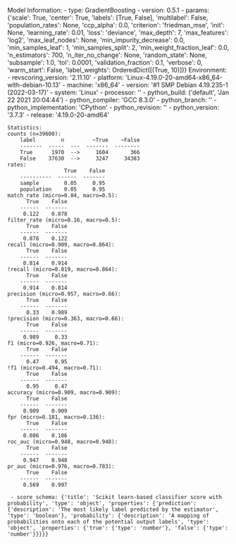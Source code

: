 Model Information:
	 - type: GradientBoosting
	 - version: 0.5.1
	 - params: {'scale': True, 'center': True, 'labels': [True, False], 'multilabel': False, 'population_rates': None, 'ccp_alpha': 0.0, 'criterion': 'friedman_mse', 'init': None, 'learning_rate': 0.01, 'loss': 'deviance', 'max_depth': 7, 'max_features': 'log2', 'max_leaf_nodes': None, 'min_impurity_decrease': 0.0, 'min_samples_leaf': 1, 'min_samples_split': 2, 'min_weight_fraction_leaf': 0.0, 'n_estimators': 700, 'n_iter_no_change': None, 'random_state': None, 'subsample': 1.0, 'tol': 0.0001, 'validation_fraction': 0.1, 'verbose': 0, 'warm_start': False, 'label_weights': OrderedDict([(True, 10)])}
	Environment:
	 - revscoring_version: '2.11.10'
	 - platform: 'Linux-4.19.0-20-amd64-x86_64-with-debian-10.13'
	 - machine: 'x86_64'
	 - version: '#1 SMP Debian 4.19.235-1 (2022-03-17)'
	 - system: 'Linux'
	 - processor: ''
	 - python_build: ('default', 'Jan 22 2021 20:04:44')
	 - python_compiler: 'GCC 8.3.0'
	 - python_branch: ''
	 - python_implementation: 'CPython'
	 - python_revision: ''
	 - python_version: '3.7.3'
	 - release: '4.19.0-20-amd64'
	
	Statistics:
	counts (n=39600):
		label        n         ~True    ~False
		-------  -----  ---  -------  --------
		True      1970  -->     1604       366
		False    37630  -->     3247     34383
	rates:
		              True    False
		----------  ------  -------
		sample        0.05     0.95
		population    0.05     0.95
	match_rate (micro=0.84, macro=0.5):
		  True    False
		------  -------
		 0.122    0.878
	filter_rate (micro=0.16, macro=0.5):
		  True    False
		------  -------
		 0.878    0.122
	recall (micro=0.909, macro=0.864):
		  True    False
		------  -------
		 0.814    0.914
	!recall (micro=0.819, macro=0.864):
		  True    False
		------  -------
		 0.914    0.814
	precision (micro=0.957, macro=0.66):
		  True    False
		------  -------
		  0.33    0.989
	!precision (micro=0.363, macro=0.66):
		  True    False
		------  -------
		 0.989     0.33
	f1 (micro=0.926, macro=0.71):
		  True    False
		------  -------
		  0.47     0.95
	!f1 (micro=0.494, macro=0.71):
		  True    False
		------  -------
		  0.95     0.47
	accuracy (micro=0.909, macro=0.909):
		  True    False
		------  -------
		 0.909    0.909
	fpr (micro=0.181, macro=0.136):
		  True    False
		------  -------
		 0.086    0.186
	roc_auc (micro=0.948, macro=0.948):
		  True    False
		------  -------
		 0.947    0.948
	pr_auc (micro=0.976, macro=0.783):
		  True    False
		------  -------
		 0.569    0.997
	
	 - score_schema: {'title': 'Scikit learn-based classifier score with probability', 'type': 'object', 'properties': {'prediction': {'description': 'The most likely label predicted by the estimator', 'type': 'boolean'}, 'probability': {'description': 'A mapping of probabilities onto each of the potential output labels', 'type': 'object', 'properties': {'true': {'type': 'number'}, 'false': {'type': 'number'}}}}}

